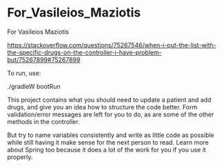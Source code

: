 # For_Vasileios_Maziotis
For Vasileios Maziotis

https://stackoverflow.com/questions/75267546/when-i-put-the-list-with-the-specific-drugs-on-the-controller-i-have-problem-but/75267899#75267899


To run, use:

./gradleW bootRun


This project contains what you should need to update a patient and add drugs, and give you an idea how to structure the code better.  Form validation/error messages are left for you to do, as are some of the other methods in the controller.

But try to name variables consistently and write as little code as possible while still having it make sense for the next person to read.   Learn more about Spring too because it does a lot of the work for you if you use it properly.
